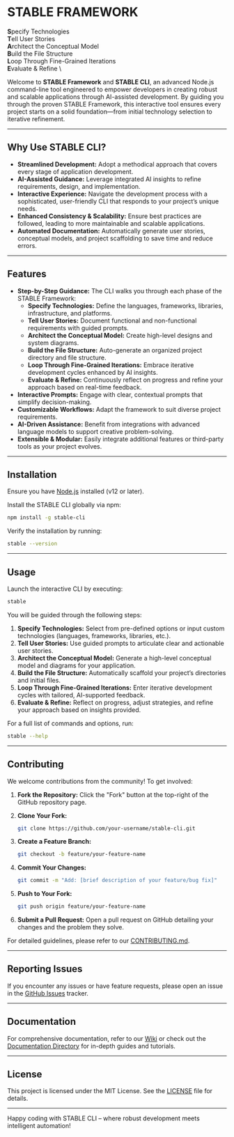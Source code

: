 # STABLE FRAMEWORK

**S**pecify Technologies \
**T**ell User Stories \
**A**rchitect the Conceptual Model \
**B**uild the File Structure \
**L**oop Through Fine-Grained Iterations \
**E**valuate & Refine \

Welcome to **STABLE Framework** and **STABLE CLI**, an advanced Node.js command-line tool engineered to empower developers in creating robust and scalable applications through AI-assisted development. By guiding you through the proven STABLE Framework, this interactive tool ensures every project starts on a solid foundation—from initial technology selection to iterative refinement.

---

## Why Use STABLE CLI?

- **Streamlined Development:** Adopt a methodical approach that covers every stage of application development.
- **AI-Assisted Guidance:** Leverage integrated AI insights to refine requirements, design, and implementation.
- **Interactive Experience:** Navigate the development process with a sophisticated, user-friendly CLI that responds to your project’s unique needs.
- **Enhanced Consistency & Scalability:** Ensure best practices are followed, leading to more maintainable and scalable applications.
- **Automated Documentation:** Automatically generate user stories, conceptual models, and project scaffolding to save time and reduce errors.

---

## Features

- **Step-by-Step Guidance:** The CLI walks you through each phase of the STABLE Framework:
  - **Specify Technologies:** Define the languages, frameworks, libraries, infrastructure, and platforms.
  - **Tell User Stories:** Document functional and non-functional requirements with guided prompts.
  - **Architect the Conceptual Model:** Create high-level designs and system diagrams.
  - **Build the File Structure:** Auto-generate an organized project directory and file structure.
  - **Loop Through Fine-Grained Iterations:** Embrace iterative development cycles enhanced by AI insights.
  - **Evaluate & Refine:** Continuously reflect on progress and refine your approach based on real-time feedback.
- **Interactive Prompts:** Engage with clear, contextual prompts that simplify decision-making.
- **Customizable Workflows:** Adapt the framework to suit diverse project requirements.
- **AI-Driven Assistance:** Benefit from integrations with advanced language models to support creative problem-solving.
- **Extensible & Modular:** Easily integrate additional features or third-party tools as your project evolves.

---

## Installation

Ensure you have [Node.js](https://nodejs.org/) installed (v12 or later).

Install the STABLE CLI globally via npm:

```bash
npm install -g stable-cli
```

Verify the installation by running:

```bash
stable --version
```

---

## Usage

Launch the interactive CLI by executing:

```bash
stable
```

You will be guided through the following steps:

1. **Specify Technologies:** Select from pre-defined options or input custom technologies (languages, frameworks, libraries, etc.).
2. **Tell User Stories:** Use guided prompts to articulate clear and actionable user stories.
3. **Architect the Conceptual Model:** Generate a high-level conceptual model and diagrams for your application.
4. **Build the File Structure:** Automatically scaffold your project’s directories and initial files.
5. **Loop Through Fine-Grained Iterations:** Enter iterative development cycles with tailored, AI-supported feedback.
6. **Evaluate & Refine:** Reflect on progress, adjust strategies, and refine your approach based on insights provided.

For a full list of commands and options, run:

```bash
stable --help
```

---

## Contributing

We welcome contributions from the community! To get involved:

1. **Fork the Repository:** Click the "Fork" button at the top-right of the GitHub repository page.
2. **Clone Your Fork:**

   ```bash
   git clone https://github.com/your-username/stable-cli.git
   ```

3. **Create a Feature Branch:**

   ```bash
   git checkout -b feature/your-feature-name
   ```

4. **Commit Your Changes:**

   ```bash
   git commit -m "Add: [brief description of your feature/bug fix]"
   ```

5. **Push to Your Fork:**

   ```bash
   git push origin feature/your-feature-name
   ```

6. **Submit a Pull Request:** Open a pull request on GitHub detailing your changes and the problem they solve.

For detailed guidelines, please refer to our [CONTRIBUTING.md](CONTRIBUTING.md).

---

## Reporting Issues

If you encounter any issues or have feature requests, please open an issue in the [GitHub Issues](https://github.com/your-username/stable-cli/issues) tracker.

---

## Documentation

For comprehensive documentation, refer to our [Wiki](https://github.com/your-username/stable-cli/wiki) or check out the [Documentation Directory](docs/README.md) for in-depth guides and tutorials.

---

## License

This project is licensed under the MIT License. See the [LICENSE](LICENSE) file for details.

---

Happy coding with STABLE CLI – where robust development meets intelligent automation!
